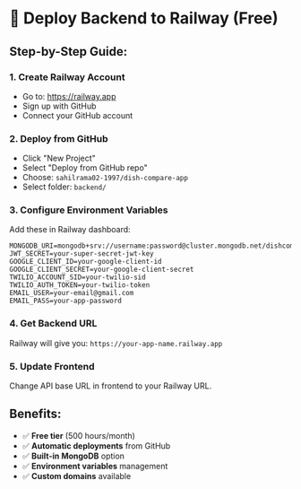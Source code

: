 # 🚂 Deploy Backend to Railway (Free)

## **Step-by-Step Guide:**

### **1. Create Railway Account**
- Go to: https://railway.app
- Sign up with GitHub
- Connect your GitHub account

### **2. Deploy from GitHub**
- Click "New Project"
- Select "Deploy from GitHub repo"
- Choose: `sahilrama02-1997/dish-compare-app`
- Select folder: `backend/`

### **3. Configure Environment Variables**
Add these in Railway dashboard:
```
MONGODB_URI=mongodb+srv://username:password@cluster.mongodb.net/dishcompare
JWT_SECRET=your-super-secret-jwt-key
GOOGLE_CLIENT_ID=your-google-client-id
GOOGLE_CLIENT_SECRET=your-google-client-secret
TWILIO_ACCOUNT_SID=your-twilio-sid
TWILIO_AUTH_TOKEN=your-twilio-token
EMAIL_USER=your-email@gmail.com
EMAIL_PASS=your-app-password
```

### **4. Get Backend URL**
Railway will give you: `https://your-app-name.railway.app`

### **5. Update Frontend**
Change API base URL in frontend to your Railway URL.

## **Benefits:**
- ✅ **Free tier** (500 hours/month)
- ✅ **Automatic deployments** from GitHub
- ✅ **Built-in MongoDB** option
- ✅ **Environment variables** management
- ✅ **Custom domains** available

